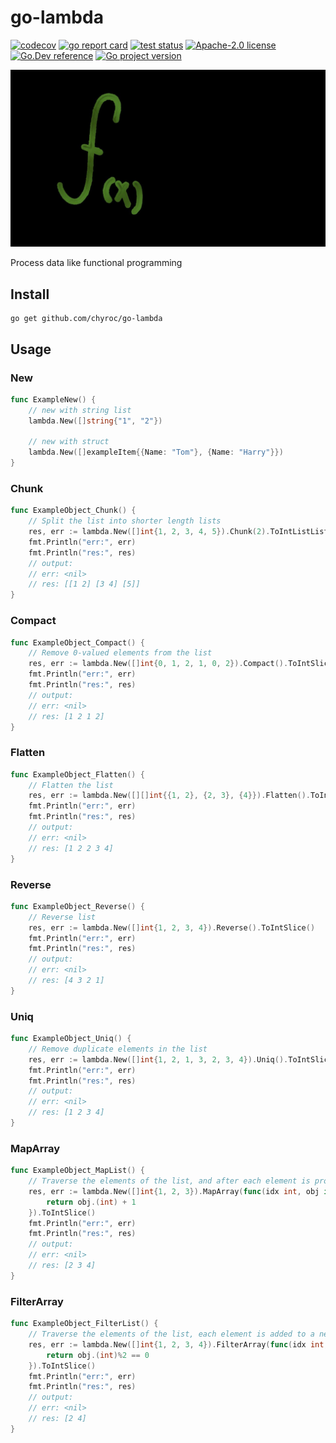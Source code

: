 # go-lambda

[![codecov](https://codecov.io/gh/chyroc/go-lambda/branch/master/graph/badge.svg?token=Z73T6YFF80)](https://codecov.io/gh/chyroc/go-lambda)
[![go report card](https://goreportcard.com/badge/github.com/chyroc/go-lambda "go report card")](https://goreportcard.com/report/github.com/chyroc/go-lambda)
[![test status](https://github.com/chyroc/go-lambda/actions/workflows/test.yml/badge.svg)](https://github.com/chyroc/go-lambda/actions)
[![Apache-2.0 license](https://img.shields.io/badge/License-Apache%202.0-brightgreen.svg)](https://opensource.org/licenses/Apache-2.0)
[![Go.Dev reference](https://img.shields.io/badge/go.dev-reference-blue?logo=go&logoColor=white)](https://pkg.go.dev/github.com/chyroc/go-lambda)
[![Go project version](https://badge.fury.io/go/github.com%2Fchyroc%2Fgo-lambda.svg)](https://badge.fury.io/go/github.com%2Fchyroc%2Fgo-lambda)

![](./header.jpg)

Process data like functional programming

## Install

```shell
go get github.com/chyroc/go-lambda
```

## Usage

### New

```go
func ExampleNew() {
	// new with string list
	lambda.New([]string{"1", "2"})

	// new with struct
	lambda.New([]exampleItem{{Name: "Tom"}, {Name: "Harry"}})
}
```

### Chunk

```go
func ExampleObject_Chunk() {
	// Split the list into shorter length lists
	res, err := lambda.New([]int{1, 2, 3, 4, 5}).Chunk(2).ToIntListList()
	fmt.Println("err:", err)
	fmt.Println("res:", res)
	// output:
	// err: <nil>
	// res: [[1 2] [3 4] [5]]
}
```

### Compact

```go
func ExampleObject_Compact() {
	// Remove 0-valued elements from the list
	res, err := lambda.New([]int{0, 1, 2, 1, 0, 2}).Compact().ToIntSlice()
	fmt.Println("err:", err)
	fmt.Println("res:", res)
	// output:
	// err: <nil>
	// res: [1 2 1 2]
}
```

### Flatten

```go
func ExampleObject_Flatten() {
	// Flatten the list
	res, err := lambda.New([][]int{{1, 2}, {2, 3}, {4}}).Flatten().ToIntSlice()
	fmt.Println("err:", err)
	fmt.Println("res:", res)
	// output:
	// err: <nil>
	// res: [1 2 2 3 4]
}
```

### Reverse

```go
func ExampleObject_Reverse() {
	// Reverse list
	res, err := lambda.New([]int{1, 2, 3, 4}).Reverse().ToIntSlice()
	fmt.Println("err:", err)
	fmt.Println("res:", res)
	// output:
	// err: <nil>
	// res: [4 3 2 1]
}
```

### Uniq

```go
func ExampleObject_Uniq() {
	// Remove duplicate elements in the list
	res, err := lambda.New([]int{1, 2, 1, 3, 2, 3, 4}).Uniq().ToIntSlice()
	fmt.Println("err:", err)
	fmt.Println("res:", res)
	// output:
	// err: <nil>
	// res: [1 2 3 4]
}
```

### MapArray

```go
func ExampleObject_MapList() {
	// Traverse the elements of the list, and after each element is processed, the returned elements form a new list
	res, err := lambda.New([]int{1, 2, 3}).MapArray(func(idx int, obj interface{}) interface{} {
		return obj.(int) + 1
	}).ToIntSlice()
	fmt.Println("err:", err)
	fmt.Println("res:", res)
	// output:
	// err: <nil>
	// res: [2 3 4]
}
```

### FilterArray

```go
func ExampleObject_FilterList() {
	// Traverse the elements of the list, each element is added to a new list or not, and a new list is returned
	res, err := lambda.New([]int{1, 2, 3, 4}).FilterArray(func(idx int, obj interface{}) bool {
		return obj.(int)%2 == 0
	}).ToIntSlice()
	fmt.Println("err:", err)
	fmt.Println("res:", res)
	// output:
	// err: <nil>
	// res: [2 4]
}
```